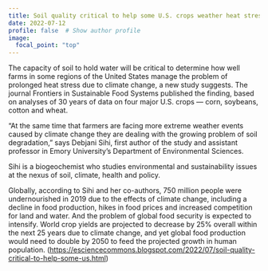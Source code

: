 ```yaml
---
title: Soil quality critical to help some U.S. crops weather heat stress from climate change
date: 2022-07-12
profile: false  # Show author profile
image:
  focal_point: "top"
---
```


The capacity of soil to hold water will be critical to determine how well farms in some regions of the United States manage the problem of prolonged heat stress due to climate change, a new study suggests. The journal Frontiers in Sustainable Food Systems published the finding, based on analyses of 30 years of data on four major U.S. crops — corn, soybeans, cotton and wheat. 

“At the same time that farmers are facing more extreme weather events caused by climate change they are dealing with the growing problem of soil degradation,” says Debjani Sihi, first author of the study and assistant professor in Emory University’s Department of Environmental Sciences. 

Sihi is a biogeochemist who studies environmental and sustainability issues at the nexus of soil, climate, health and policy. 

Globally, according to Sihi and her co-authors, 750 million people were undernourished in 2019 due to the effects of climate change, including a decline in food production, hikes in food prices and increased competition for land and water. And the problem of global food security is expected to intensify. World crop yields are projected to decrease by 25% overall within the next 25 years due to climate change, and yet global food production would need to double by 2050 to feed the projected growth in human population. 
(https://esciencecommons.blogspot.com/2022/07/soil-quality-critical-to-help-some-us.html)